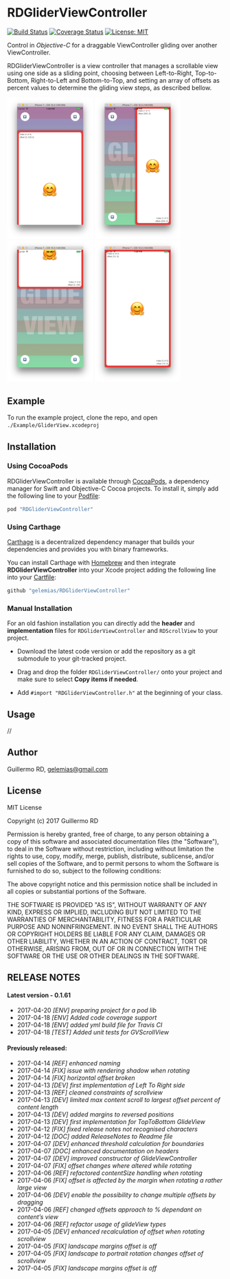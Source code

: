 # RDGliderViewController

[![Build Status](https://travis-ci.org/gelemias/RDGliderViewController.svg?branch=develop)](https://travis-ci.org/gelemias/RDGliderViewController) [![Coverage Status](https://coveralls.io/repos/github/gelemias/RDGliderViewController/badge.svg?branch=develop)](https://coveralls.io/github/gelemias/RDGliderViewController?branch=develop) [![License: MIT](https://img.shields.io/github/license/mashape/apistatus.svg)](https://opensource.org/licenses/MIT)


Control in *Objective-C* for a draggable ViewController gliding over another ViewController.

RDGliderViewController is a view controller that manages a scrollable view using one side as a sliding point, choosing between Left-to-Right, Top-to-Bottom, Right-to-Left and Bottom-to-Top, and setting an array of offsets as percent values to determine the gliding view steps, as described bellow.

<img src="./img/1.png" width="200"> <img src="./img/2.png" width="200"> <img src="./img/3.png" width="200"> <img src="./img/4.png" width="200">

## Example

To run the example project, clone the repo, and open `./Example/GliderView.xcodeproj`

## Installation

### Using CocoaPods
RDGliderViewController is available through [CocoaPods](http://cocoapods.org), a dependency manager for Swift and Objective-C Cocoa projects. To install
it, simply add the following line to your [Podfile](https://guides.cocoapods.org/using/getting-started.html):

```ruby
pod "RDGliderViewController"
```

### Using Carthage

[Carthage](https://github.com/Carthage/Carthage) is a decentralized dependency manager that builds your dependencies and provides you with binary frameworks.

You can install Carthage with [Homebrew](http://brew.sh/) and then integrate **RDGliderViewController** into your Xcode project adding the following line into your [Cartfile](https://github.com/Carthage/Carthage/blob/master/Documentation/Artifacts.md#cartfile):

```ruby
github "gelemias/RDGliderViewController"
```

### Manual Installation

For an old fashion installation you can directly add the **header** and **implementation** files for `RDGliderViewController` and `RDScrollView` to your project.

- Download the latest code version or add the repository as a git submodule to your git-tracked project.

- Drag and drop the folder `RDGliderViewController/` onto your project and make sure to select **Copy items if needed**.

- Add `#import "RDGliderViewController.h"` at the beginning of your class.

## Usage

//

## Author

Guillermo RD, gelemias@gmail.com

## License

MIT License

Copyright (c) 2017 Guillermo RD

Permission is hereby granted, free of charge, to any person obtaining a copy
of this software and associated documentation files (the "Software"), to deal
in the Software without restriction, including without limitation the rights
to use, copy, modify, merge, publish, distribute, sublicense, and/or sell
copies of the Software, and to permit persons to whom the Software is
furnished to do so, subject to the following conditions:

The above copyright notice and this permission notice shall be included in all
copies or substantial portions of the Software.

THE SOFTWARE IS PROVIDED "AS IS", WITHOUT WARRANTY OF ANY KIND, EXPRESS OR
IMPLIED, INCLUDING BUT NOT LIMITED TO THE WARRANTIES OF MERCHANTABILITY,
FITNESS FOR A PARTICULAR PURPOSE AND NONINFRINGEMENT. IN NO EVENT SHALL THE
AUTHORS OR COPYRIGHT HOLDERS BE LIABLE FOR ANY CLAIM, DAMAGES OR OTHER
LIABILITY, WHETHER IN AN ACTION OF CONTRACT, TORT OR OTHERWISE, ARISING FROM,
OUT OF OR IN CONNECTION WITH THE SOFTWARE OR THE USE OR OTHER DEALINGS IN THE
SOFTWARE.

## RELEASE NOTES

#### Latest version -  0.1.61
+ 2017-04-20 *[ENV] preparing project for a pod lib*
+ 2017-04-18 *[ENV] Added code coverage support*
+ 2017-04-18 *[ENV] added yml build file for Travis CI*
+ 2017-04-18 *[TEST] Added unit tests for GVScrollView*

#### Previously released:
+ 2017-04-14 *[REF] enhanced  naming*
+ 2017-04-14 *[FIX] issue with rendering shadow when rotating*
+ 2017-04-14 *[FIX] horizontal offset broken*
+ 2017-04-13 *[DEV] first implementation of Left To Right side*
+ 2017-04-13 *[REF] cleaned constraints of scrollview*
+ 2017-04-13 *[DEV] limited max content scroll to largest offset percent of content length*
+ 2017-04-13 *[DEV] added margins to reversed positions*
+ 2017-04-13 *[DEV] first implementation for TopToBottom GlideView*
+ 2017-04-12 *[FIX] fixed release notes not recognised characters*
+ 2017-04-12 *[DOC] added ReleaseNotes to Readme file*
+ 2017-04-07 *[DEV] enhanced threshold calculation for boundaries*
+ 2017-04-07 *[DOC] enhanced documentation on headers*
+ 2017-04-07 *[DEV] improved constructor of GlideViewController*
+ 2017-04-07 *[FIX] offset changes where altered while rotating*
+ 2017-04-06 *[REF] refactored contentSize handling when rotating*
+ 2017-04-06 *[FIX] offset is affected by the margin when rotating a rather large view*
+ 2017-04-06 *[DEV] enable the possibility to change multiple offsets by dragging*
+ 2017-04-06 *[REF] changed offsets approach to % dependant on content’s view*
+ 2017-04-06 *[REF] refactor usage of glideView types*
+ 2017-04-05 *[DEV] enhanced recalculation of offset when rotating scrollview*
+ 2017-04-05 *[FIX] landscape margins offset is off*
+ 2017-04-05 *[FIX] landscape to portrait rotation changes offset of scrollview*
+ 2017-04-05 *[FIX] landscape margins offset is off*
